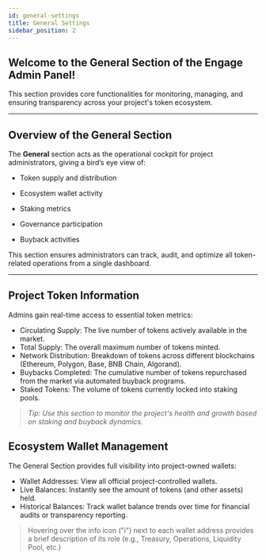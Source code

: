 ```yaml
---
id: general-settings
title: General Settings
sidebar_position: 2
---
```


## Welcome to the General Section of the Engage Admin Panel!
This section provides core functionalities for monitoring, managing, and ensuring transparency across your project's token ecosystem.

---

## Overview of the General Section

The **General** section acts as the operational cockpit for project administrators, giving a bird’s eye view of:

- Token supply and distribution

- Ecosystem wallet activity

- Staking metrics

- Governance participation

- Buyback activities

This section ensures administrators can track, audit, and optimize all token-related operations from a single dashboard.

---

## Project Token Information

Admins gain real-time access to essential token metrics:

- Circulating Supply: The live number of tokens actively available in the market.
- Total Supply: The overall maximum number of tokens minted.
- Network Distribution: Breakdown of tokens across different blockchains (Ethereum, Polygon, Base, BNB Chain, Algorand).
- Buybacks Completed: The cumulative number of tokens repurchased from the market via automated buyback programs.
- Staked Tokens: The volume of tokens currently locked into staking pools.

> *Tip: Use this section to monitor the project's health and growth based on staking and buyback dynamics.*

## Ecosystem Wallet Management

The General Section provides full visibility into project-owned wallets:

- Wallet Addresses: View all official project-controlled wallets.
- Live Balances: Instantly see the amount of tokens (and other assets) held.
- Historical Balances: Track wallet balance trends over time for financial audits or transparency reporting.

> Hovering over the info icon ("i") next to each wallet address provides a brief description of its role (e.g., Treasury, Operations, Liquidity Pool, etc.)